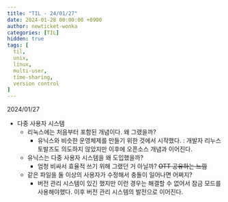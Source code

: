 ```yaml
---
title: "TIL - 24/01/27"
date: 2024-01-28 00:00:00 +0900
author: newticket-wonka
categories: [TIL]
hidden: true
tags: [
  til,
  unix,
  linux,
  multi-user,
  time-sharing,
  version control
]
---
```


2024/01/27

* 다중 사용자 시스템
  * 리눅스에는 처음부터 포함된 개념이다. 왜 그랬을까?
    * 유닉스와 비슷한 운영체제를 만들기 위한 것에서 시작했다. : 개발자 리누스 토발즈도 의도하지 않았지만 이후에 오픈소스 개념과 이어진다.
  * 유닉스는 다중 사용자 시스템을 왜 도입했을까?
    * 엄청 비싸서 효율적 쓰기 위해 그랬던 거 아닐까? ~~OTT 공유하는 느낌~~
  * 같은 파일을 둘 이상의 사용자가 수정해서 충돌이 일어나면 어쩌지?
    * 버전 관리 시스템이 있긴 했지만 이런 경우는 해결할 수 없어서 잠금 모드를 사용해야했다. 이후 버전 관리 시스템의 발전으로 이어진다.
